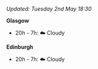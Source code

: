 *Updated: Tuesday 2nd May 18:30*

**Glasgow**

* 20h - 7h: :cloud: Cloudy

**Edinburgh**

* 20h - 7h: :cloud: Cloudy
